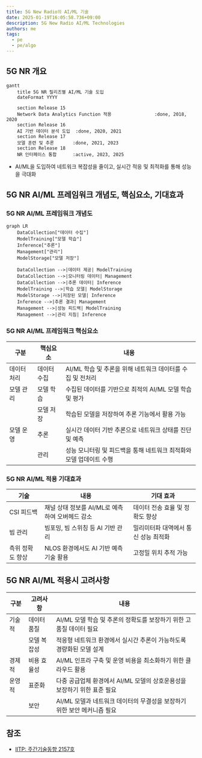 ```yaml
---
title: 5G New Radio의 AI/ML 기술
date: 2025-01-19T16:05:58.736+09:00
description: 5G New Radio AI/ML Technologies
authors: me
tags:
  - pe
  - pe/algo
---
```


## 5G NR 개요

```mermaid
gantt
    title 5G NR 릴리즈별 AI/ML 기술 도입
    dateFormat YYYY

    section Release 15
    Network Data Analytics Function 적용                :done, 2018, 2020
    section Release 16
    AI 기반 데이터 분석 도입  :done, 2020, 2021
    section Release 17
    모델 훈련 및 추론       :done, 2021, 2023
    section Release 18
    NR 인터페이스 통합      :active, 2023, 2025
```

- AI/ML을 도입하여 네트워크 복잡성을 줄이고, 실시간 적응 및 최적화를 통해 성능을 극대화

## 5G NR AI/ML 프레임워크 개념도, 핵심요소, 기대효과

### 5G NR AI/ML 프레임워크 개념도

```mermaid
graph LR
    DataCollection["데이터 수집"]
    ModelTraining["모델 학습"]
    Inference["추론"]
    Management["관리"]
    ModelStorage["모델 저장"]

    DataCollection -->|데이터 제공| ModelTraining
    DataCollection -->|모니터링 데이터| Management
    DataCollection -->|추론 데이터| Inference
    ModelTraining -->|학습 모델| ModelStorage
    ModelStorage -->|저장된 모델| Inference
    Inference -->|추론 결과| Management
    Management -->|성능 피드백| ModelTraining
    Management -->|관리 지침| Inference
```

### 5G NR AI/ML 프레임워크 핵심요소

| 구분 | 핵심요소 | 내용 |
| --- | --- | --- |
| 데이터 처리 | 데이터 수집 | AI/ML 학습 및 추론을 위해 네트워크 데이터를 수집 및 전처리 |
| 모델 관리 | 모델 학습 | 수집된 데이터를 기반으로 최적의 AI/ML 모델 학습 및 평가 |
| | 모델 저장 | 학습된 모델을 저장하여 추론 기능에서 활용 가능 |
| 모델 운영 | 추론 | 실시간 데이터 기반 추론으로 네트워크 상태를 진단 및 예측 |
| | 관리 | 성능 모니터링 및 피드백을 통해 네트워크 최적화와 모델 업데이트 수행 |

### 5G NR AI/ML 적용 기대효과

| 기술 | 내용 | 기대 효과 |
| --- | --- | --- |
| CSI 피드백 | 채널 상태 정보를 AI/ML로 예측하여 오버헤드 감소 | 데이터 전송 효율 및 정확도 향상 |
| 빔 관리 | 빔포밍, 빔 스위칭 등 AI 기반 관리 | 밀리미터파 대역에서 통신 성능 최적화 |
| 측위 정확도 향상 | NLOS 환경에서도 AI 기반 예측 기술 활용 | 고정밀 위치 추적 가능 |

## 5G NR AI/ML 적용시 고려사항

| 구분 | 고려사항 | 내용 |
| --- | --- | --- |
| 기술적 | 데이터 품질 | AI/ML 모델 학습 및 추론의 정확도를 보장하기 위한 고품질 데이터 필요 |
| | 모델 복잡성 | 적응형 네트워크 환경에서 실시간 추론이 가능하도록 경량화된 모델 설계 |
| 경제적 | 비용 효율성 | AI/ML 인프라 구축 및 운영 비용을 최소화하기 위한 클라우드 활용 |
| 운영적 | 표준화 | 다중 공급업체 환경에서 AI/ML 모델의 상호운용성을 보장하기 위한 표준 필요 |
| | 보안 | AI/ML 모델과 네트워크 데이터의 무결성을 보장하기 위한 보안 메커니즘 필요 |

## 참조

- [IITP: 주간기술동향 2157호](https://iitp.kr/kr/1/knowledge/periodicalViewA.it?searClassCode=B_ITA_01&masterCode=publication&identifier=1342)
